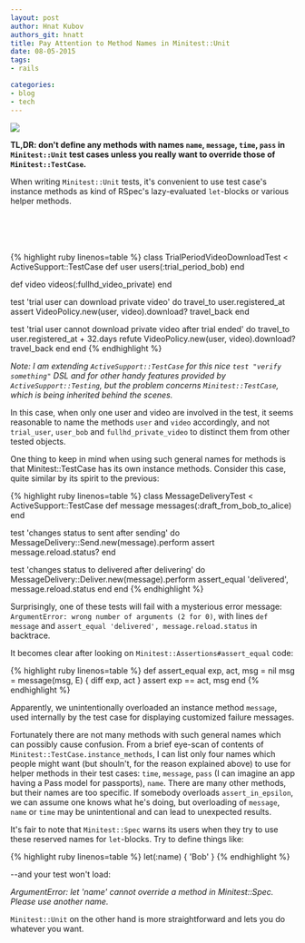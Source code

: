 ```yaml
---
layout: post
author: Hnat Kubov
authors_git: hnatt
title: Pay Attention to Method Names in Minitest::Unit
date: 08-05-2015
tags:
- rails

categories:
- blog
- tech
---
```


<img src="https://cloud.githubusercontent.com/assets/5908100/7536556/915f937e-f599-11e4-919f-e64d4fbbe445.jpg" class="left" style="margin-right: 1em;" />

**TL,DR: don't define any methods with names `name`, `message`, `time`, `pass` in `Minitest::Unit` test cases unless you really want to override those of `Minitest::TestCase`.**

When writing `Minitest::Unit` tests, it's convenient to use test case's instance methods as kind of RSpec's lazy-evaluated `let`-blocks or various helper methods.
<br><br><br><br><br>


<!--cut-->

{% highlight ruby linenos=table %}
class TrialPeriodVideoDownloadTest < ActiveSupport::TestCase
  def user
    users(:trial_period_bob)
  end

  def video
    videos(:fullhd_video_private)
  end

  test 'trial user can download private video' do 
    travel_to user.registered_at
    assert VideoPolicy.new(user, video).download?
    travel_back
  end

  test 'trial user cannot download private video after trial ended' do 
    travel_to user.registered_at + 32.days
    refute VideoPolicy.new(user, video).download?
    travel_back
  end
end
{% endhighlight %}

*Note: I am extending `ActiveSupport::TestCase` for this nice `test "verify something"` DSL and for other handy features provided by `ActiveSupport::Testing`, but the problem concerns `Minitest::TestCase`, which is being inherited behind the scenes.*

In this case, when only one user and video are involved in the test, it seems reasonable to name the methods `user` and `video` accordingly, and not `trial_user`, `user_bob` and `fullhd_private_video` to distinct them from other tested objects.

One thing to keep in mind when using such general names for methods is that Minitest::TestCase has its own instance methods. Consider this case, quite similar by its spirit to the previous:

{% highlight ruby linenos=table %}
class MessageDeliveryTest < ActiveSupport::TestCase 
  def message 
    messages(:draft_from_bob_to_alice)
  end 

  test 'changes status to sent after sending' do 
    MessageDelivery::Send.new(message).perform 
    assert message.reload.status?
  end

  test 'changes status to delivered after delivering' do 
    MessageDelivery::Deliver.new(message).perform 
    assert_equal 'delivered', message.reload.status
  end
end
{% endhighlight %}

Surprisingly, one of these tests will fail with a mysterious error message: `ArgumentError: wrong number of arguments (2 for 0)`, with lines `def message` and `assert_equal 'delivered', message.reload.status` in backtrace.

It becomes clear after looking on `Minitest::Assertions#assert_equal` code:

{% highlight ruby linenos=table %}
def assert_equal exp, act, msg = nil
  msg = message(msg, E) { diff exp, act }
  assert exp == act, msg
end
{% endhighlight %}

Apparently, we unintentionally overloaded an instance method `message`, used internally by the test case for displaying customized failure messages.

Fortunately there are not many methods with such general names which can possibly cause confusion. From a brief eye-scan of contents of `Minitest::TestCase.instance_methods`, I can list only four names which people might want (but shouln't, for the reason explained above) to use for helper methods in their test cases: `time`, `message`, `pass` (I can imagine an app having a Pass model for passports), `name`. There are many other methods, but their names are too specific. If somebody overloads `assert_in_epsilon`, we can assume one knows what he's doing, but overloading of `message`, `name` or `time` may be unintentional and can lead to unexpected results.

It's fair to note that `Minitest::Spec` warns its users when they try to use these reserved names for `let`-blocks. Try to define things like:

{% highlight ruby linenos=table %}
let(:name) { 'Bob' }
{% endhighlight %}

--and your test won't load:

*ArgumentError: let 'name' cannot override a method in Minitest::Spec. Please use another name.*

`Minitest::Unit` on the other hand is more straightforward and lets you do whatever you want.
